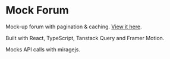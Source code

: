 # Mock Forum

Mock-up forum with pagination & caching.
[View it here](https://lizardglobalassessment.pages.dev/).
<br>

Built with React, TypeScript, Tanstack Query and Framer Motion.

Mocks API calls with miragejs.
